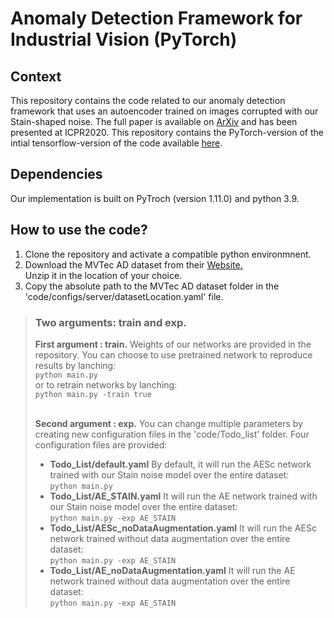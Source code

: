 # Anomaly Detection Framework for Industrial Vision (PyTorch)

## Context 

This repository contains the code related to our anomaly detection framework that uses an autoencoder trained on images corrupted with our Stain-shaped noise. The full paper is available on [ArXiv](https://arxiv.org/abs/2008.12977) and has been presented at ICPR2020. 
This repository contains the PyTorch-version of the intial tensorflow-version of the code available [here](https://github.com/anncollin/AnomalyDetection-Keras).

## Dependencies
Our implementation is built on PyTroch (version 1.11.0) and python 3.9. 

## How to use the code?
<ol>
  <li>Clone the repository and activate a compatible python environmnent. </li>
  <li>Download the MVTec AD dataset from their <a href="https://www.mvtec.com/company/research/datasets/mvtec-ad"> Website. </a> </li> Unzip it in the location of your choice.
  <li>Copy the absolute path to the MVTec AD dataset folder in the 'code/configs/server/datasetLocation.yaml' file.</li>
</ol> 

> ### Two arguments: train and exp. 
> **First argument : train.**
> Weights of our networks are provided in the repository. You can choose to use pretrained network to reproduce results by lanching: <br>
> `python main.py`<br>
> or to retrain networks by lanching: <br>
> `python main.py -train true` <br><br>
>
> **Second argument : exp.**
> You can change multiple parameters by creating new configuration files in the 'code/Todo_list' folder. Four configuration files are provided: <br>
> - **Todo_List/default.yaml** By default, it will run the AESc network trained with our Stain noise model over the entire dataset: <br>
>        `python main.py`
> - **Todo_List/AE_STAIN.yaml** It will run the AE network trained with our Stain noise model over the entire dataset: <br>
>         `python main.py -exp AE_STAIN `
> - **Todo_List/AESc_noDataAugmentation.yaml** It will run the AESc network trained without data augmentation over the entire dataset: <br>
>         `python main.py -exp AE_STAIN `
> - **Todo_List/AE_noDataAugmentation.yaml** It will run the AE network trained without data augmentation over the entire dataset: <br>
>        `python main.py -exp AE_STAIN `

